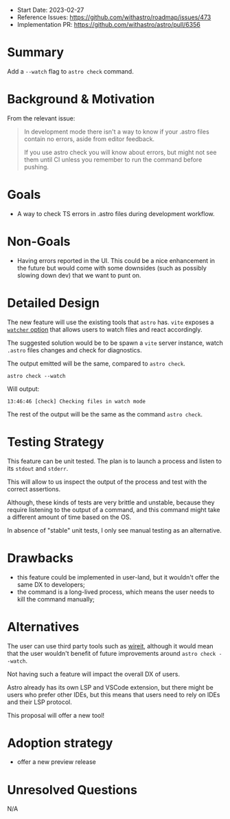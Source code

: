 <!--
  Note: You are probably looking for `stage-1--discussion-template.md`!
  This template is reserved for anyone championing an already-approved proposal.

  Community members who would like to propose an idea or feature should begin
  by creating a GitHub Discussion. See the repo README.md for more info.

  To use this template: create a new, empty file in the repo under `proposals/${ID}.md`.
  Replace `${ID}` with the official accepted proposal ID, found in the GitHub Issue
  of the accepted proposal.
-->

- Start Date: 2023-02-27
- Reference Issues: https://github.com/withastro/roadmap/issues/473
- Implementation PR: https://github.com/withastro/astro/pull/6356

# Summary

Add a `--watch` flag to `astro check` command.

# Background & Motivation

From the relevant issue:

> In development mode there isn't a way to know if your .astro files contain no errors,
> aside from editor feedback.
>
> If you use astro check you will know about errors, but might not see them until CI unless you remember to run the command before pushing.

# Goals

- A way to check TS errors in .astro files during development workflow.

# Non-Goals

- Having errors reported in the UI. This could be a nice enhancement in the future but would come with some downsides (such as possibly slowing down dev) that we want to punt on.

# Detailed Design

The new feature will use the existing tools that `astro` has. `vite` exposes a [`watcher` option](https://vitejs.dev/config/server-options.html#server-watch)
that allows users to watch files and react accordingly.

The suggested solution would be to be spawn a `vite` server instance, watch `.astro` files changes and
check for diagnostics.

The output emitted will be the same, compared to `astro check`.

```shell
astro check --watch
```

Will output:

```block
13:46:46 [check] Checking files in watch mode
```

The rest of the output will be the same as the command `astro check`.

# Testing Strategy

This feature can be unit tested. The plan is to launch a process and listen to its `stdout` and `stderr`.

This will allow to us inspect the output of the process and test with the correct assertions.

Although, these kinds of tests are very brittle and unstable, because they require
listening to the output of a command, and this command might take a different amount of time based on the OS.

In absence of "stable" unit tests, I only see manual testing as an alternative.

# Drawbacks

- this feature could be implemented in user-land, but it wouldn't offer the same DX to
  developers;
- the command is a long-lived process, which means the user needs to kill the command
  manually;

# Alternatives

The user can use third party tools such as [wireit](https://github.com/google/wireit), although it would mean
that the user wouldn't benefit of future improvements around `astro check --watch`.

Not having such a feature will impact the overall DX of users.

Astro already has its own LSP and VSCode extension, but there might be users who prefer other IDEs,
but this means that users need to rely on IDEs and their LSP protocol.

This proposal will offer a new tool!

# Adoption strategy

- offer a new preview release

# Unresolved Questions

N/A
